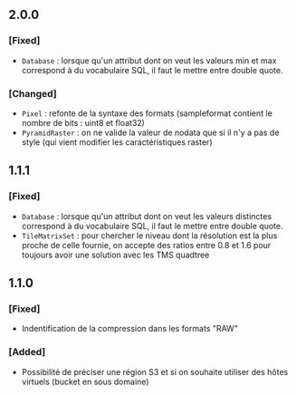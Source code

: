 ## 2.0.0

### [Fixed]

* `Database` : lorsque qu'un attribut dont on veut les valeurs min et max correspond à du vocabulaire SQL, il faut le mettre entre double quote.

### [Changed]

* `Pixel` : refonte de la syntaxe des formats (sampleformat contient le nombre de bits : uint8 et float32)
* `PyramidRaster` : on ne valide la valeur de nodata que si il n'y a pas de style (qui vient modifier les caractéristiques raster)

## 1.1.1

### [Fixed]

* `Database` : lorsque qu'un attribut dont on veut les valeurs distinctes correspond à du vocabulaire SQL, il faut le mettre entre double quote.
* `TileMatrixSet` : pour chercher le niveau dont la résolution est la plus proche de celle fournie, on accepte des ratios entre 0.8 et 1.6 pour toujours avoir une solution avec les TMS quadtree

## 1.1.0

### [Fixed]

* Indentification de la compression dans les formats "RAW"

### [Added]

* Possibilité de préciser une région S3 et si on souhaite utiliser des hôtes virtuels (bucket en sous domaine)

<!-- 
### [Added]

### [Changed]

### [Deprecated]

### [Removed]

### [Fixed]

### [Security] 
-->
